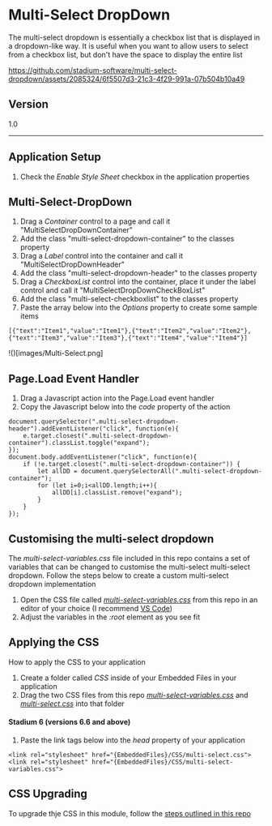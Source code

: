 # Multi-Select DropDown

The multi-select dropdown is essentially a checkbox list that is displayed in a dropdown-like way. It is useful when you want to allow users to select from a checkbox list, but don't have the space to display the entire list


https://github.com/stadium-software/multi-select-dropdown/assets/2085324/6f5507d3-21c3-4f29-991a-07b504b10a49


## Version
1.0

<hr>

## Application Setup
1. Check the *Enable Style Sheet* checkbox in the application properties

## Multi-Select-DropDown

1. Drag a *Container* control to a page and call it "MultiSelectDropDownContainer"
2. Add the class "multi-select-dropdown-container" to the classes property
3. Drag a *Label* control into the container and call it "MultiSelectDropDownHeader"
4. Add the class "multi-select-dropdown-header" to the classes property
5. Drag a *CheckboxList* control into the container, place it under the label control and call it "MultiSelectDropDownCheckBoxList"
6. Add the class "multi-select-checkboxlist" to the classes property
7. Paste the array below into the *Options* property to create some sample items
```
[{"text":"Item1","value":"Item1"},{"text":"Item2","value":"Item2"},{"text":"Item3","value":"Item3"},{"text":"Item4","value":"Item4"}]
```

!()[images/Multi-Select.png]

## Page.Load Event Handler

1. Drag a Javascript action into the Page.Load event handler
2. Copy the Javascript below into the *code* property of the action
```
document.querySelector(".multi-select-dropdown-header").addEventListener("click", function(e){
	e.target.closest(".multi-select-dropdown-container").classList.toggle("expand");
});
document.body.addEventListener("click", function(e){
	if (!e.target.closest(".multi-select-dropdown-container")) {
		let allDD = document.querySelectorAll(".multi-select-dropdown-container");
		for (let i=0;i<allDD.length;i++){
			allDD[i].classList.remove("expand");
		}
	}
});
```

## Customising the multi-select dropdown
The *multi-select-variables.css* file included in this repo contains a set of variables that can be changed to customise the multi-select multi-select dropdown. Follow the steps below to create a custom multi-select dropdown implementation 
1. Open the CSS file called [*multi-select-variables.css*](multi-select-variables.css) from this repo in an editor of your choice (I recommend [VS Code](https://code.visualstudio.com/))
2. Adjust the variables in the *:root* element as you see fit

## Applying the CSS
How to apply the CSS to your application
1. Create a folder called *CSS* inside of your Embedded Files in your application
2. Drag the two CSS files from this repo [*multi-select-variables.css*](multi-select-variables.css) and [*multi-select.css*](multi-select.css) into that folder

#### Stadium 6 (versions 6.6 and above)
1. Paste the link tags below into the *head* property of your application
```
<link rel="stylesheet" href="{EmbeddedFiles}/CSS/multi-select.css">
<link rel="stylesheet" href="{EmbeddedFiles}/CSS/multi-select-variables.css">
``` 

## CSS Upgrading
To upgrade thje CSS in this module, follow the [steps outlined in this repo](https://github.com/stadium-software/samples-upgrading)
